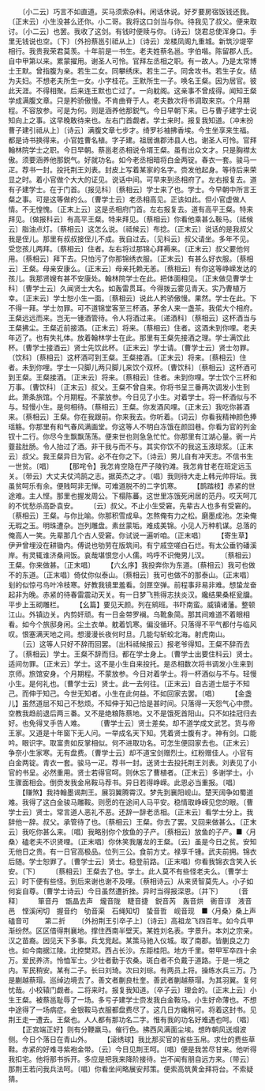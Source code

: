 <!-- { "loadSidebar": true } -->
　　〔小二云〕巧言不如直道。买马须索杂料。闲话休说。好歹要房宿饭钱还我。〔正末云〕小生没甚么还你。小二哥。我将这口剑当与你。待我见了叔父。便来取讨。〔小二云〕也罢。我收了这剑。有钱时便赎与你。〔诗云〕饶君总使浑身口。手里无钱说也空。〔下〕〔外扮蔡邕引祗从上〕〔诗云〕龙楼凤阁九重城。新筑沙堤宰相行。我贵我荣君莫羡。十年前是一书生。老夫姓蔡名邕。字伯喈。陈留郡人氏。自中甲第以来。累蒙擢用。谢圣人可怜。官拜左丞相之职。有一故人。乃是太常博士王默。曾指腹为亲。若生二女。同攀绣床。若生二子。同舍攻书。若生子女。结为夫妇。不想老夫所生一女。小字桂花。王默所生一子。唤名王粲。因为居官。彼此天涯。不得相聚。后来连王默也亡过了。一向躭阁。这亲事不曾成得。闻知王粲学成满腹文章。只是矜骄傲慢。不肯曲脊于人。老夫数次将书调取来京。个月期程。不容放参。可是为何。则是涵养他那鋭气。今日早朝下来。已与曹子建学士说知向上之事。这早晚敢待来也。左右门首觑者。学士来时。报复我知道。〔冲末扮曹子建引祗从上〕〔诗云〕满腹文章七步才。绮罗衫袖拂香埃。今生坐享来生福。都是诗书换得来。小官姓曹名植。字子建。祖居谯郡沛县人也。谢圣人可怜。官拜翰林院学士之职。今日早朝。蔡邕老丞相说令壻王粲。虽有出众文才。只是胸襟太傲。须要涵养他那鋭气。好就功名。如今老丞相暗将白金两锭。春衣一套。骏马一疋。荐书一封。投托荆王刘表。封皮上写着某家的名字。赍发他起身。等待后来荣显之时。着小官做个大大的证见。说话中间。可早来到丞相府了。左右报复去。道有子建学士。在于门首。〔报见科〕〔蔡相云〕学士来了也。学士。今早朝中所言王粲之事。可是这等做的么。〔曹学士云〕老丞相高见。正该如此。但小官虚做人情。不无惶愧。〔正末上云〕这是丞相府门首。左右报复去。道有高平王粲。特来拜见。〔做报科云〕有高平王粲。特来拜见。〔蔡相云〕你看他乘甚么鞍马。〔祗候云〕脂油点灯。〔蔡相云〕这怎么说。〔祗候云〕布捻。〔正末云〕说话的是我叔父我是侄儿。那里有叔叔接侄儿不成。我自过去。〔见科云〕叔父请坐。多年不见。受您孩儿两拜。〔蔡相云〕住者。左右将过那锦心拜褥来。〔正末云〕叔父要他何用。〔蔡相云〕拜下去。只怕污了你那锦绣衣服。〔正末云〕有甚么好衣服。〔蔡相云〕王粲。母亲安康么。〔正末云〕母亲托赖无恙。〔蔡相云〕有你这等峥嵘发达的孩儿。我那贤嫂有甚不安康处。翰林院学士在此。把体面相见。〔正末做见曹学士科〕〔曹学士云〕久闻贤士大名。如轰雷贯耳。今得拨云雾见青天。实乃曹植万幸。〔正末云〕学士恕小生一面。〔蔡相云〕说此人矜骄傲慢。果然。学士在此。下不得一拜。学士勿罪。可不道锦堂客至三杯酒。茅舍人来一盏茶。我偌大个相府。王粲远远而来。岂无一锺酒管待。令人将酒过来。〔递酒科〕〔蔡相云〕这杯酒当与王粲拂尘。王粲近前接酒。〔正末云〕将来。〔蔡相云〕住者。这酒未到你哩。老夫年迈了。也有失礼体。放着翰林学士在此。那里有王粲先接酒之理。学士满饮此杯。〔曹学士接酒云〕贤士先饮此杯。〔正末云〕学士请。〔曹学士云〕贤士勿罪。〔饮科〕〔蔡相云〕这杯酒可到王粲。王粲接酒。〔正末云〕将来。〔蔡相云〕住者。未到你哩。学士一只脚儿两只脚儿来饮个双杯。〔曹饮科〕〔蔡相云〕这杯酒可到王粲。王粲接酒。〔正末云〕将来。〔蔡相云〕住者。未到你哩。学士饮个三杯和万事。〔曹饮科〕〔正末云〕叔父。王粲不曾自来。你将书呈三番两次调发小生到此。萧条旅馆。个月期程。不蒙放参。今日见了小生。对着学士。将一杯酒似与不与。轻慢小生。是何相待。〔蔡相云〕王粲。你发酒风哩。〔正末云〕我吃你甚酒来。〔蔡相云〕王粲。你在我跟前。你来我去。你听着。〔词云〕你看我精神颜色捧瑶觞。你那里有和气春风满画堂。你这等人不明白冻饿在颜回巷。你看为官的列金钗十二行。你尽今生飘飘荡荡。便来世也则急急忙忙。你那里有江湖心量。衠一片虀盐肚肠。令人抬过了酒。非干我与而不与。其实你饮不的我这玉液琼浆。〔正末云〕叔父。我王粲异日为官。必不在你之下。〔诗云〕男儿自有冲天志。不信书生一世贫。〔唱〕
　　【那咤令】我怎肯空隐在严子陵钓滩。我怎肯甘老在班定远玉关。〔带云〕大丈夫仗鸿鹄之志。据英杰之才。〔唱〕我则待大走上韩元帅将坛。我虽贫呵乐有余。便贱呵非无惮。可难道脱不的二字饥寒。
　　【鹊踏枝】赤紧的世途难。主人悭。那里也握发周公。下榻陈蕃。这世里冻饿死闲居的范丹。哎天呵兀的不忧愁杀高卧袁安。
　　〔云〕叔父。不止小生受窘。先辈古人也多有受窘的。〔蔡相云〕王粲。与你比喻。你那积雪成阜。怎熬俺有力之松。磨墨成池。怎染俺无瑕之玉。明珠遭杂。岂列雕盘。素丝蒙垢。难成美锦。小见人万种机谋。总落的俺高人一笑。先辈那几个古人受窘。你试说一遍听咱。〔正末唱〕
　　【寄生草】伊尹曾埋没在耕锄内。傅说也劬劳在版筑间。有宁戚空嗟白石烂。有太公垂钓磻溪岸。有灵辄谁济桑间饭。哀哉堪恨您小人儒。呜呼不识俺男儿汉。
　　〔蔡相云〕王粲。你来做甚。〔正末唱〕
　　【六幺序】我投奔你为东道。〔蔡相云〕我可也做不的东道。〔正末唱〕倚仗你似泰山。〔蔡相云〕我可也做不的那泰山。〔正末唱〕刬的似惊弓鸟叶冷枝寒。好教我镜里羞看。剑匣空弹。前程事非易非难。想蛰龙奋起非为晚。赤紧的待春雷震动天关。有一日梦飞熊得志扶炎汉。纔结果桑枢瓮牖。平步上玉砌雕栏。
　　【幺篇】要见天颜。列在鹓班。书吓南蛮。威镇诸藩。整顿江山。外镇边关。内剪奸顽。有一日金带罗襕。乌靴象简。那其间难道不着眼相看。如今个旅邸身闲。尘土衣单。躭着饥寒。偏没循环。只落得不平气都付与临风叹。恨塞满天地之间。想漫漫长夜何时旦。几能勾斩蛟北海。射虎南山。
　　〔云〕这等人只好不辞而回罢。〔出科祗候报云〕报老爷得知。王粲不辞而去了。〔蔡相云〕学士。王粲不辞而归。都在学士身上。〔曹学士出要住科云〕贤士。适间勿罪。〔正末云〕学士。这不是小生自来投托。是丞相数次将书调发小生来到京师。旅馆安身。个月期程。不蒙放参。今日对着学士。将一杯酒似与不与。轻慢小生。是何礼也。〔曹学士云〕贤士。此一去何往。〔正末云〕自古道士屈于不知己。而伸于知己。今世无知者。小生在此何益。不如回家去罢。〔唱〕
　　【金盏儿】虽然道屈不知己不愁烦。不知伸于知己恰是甚时间。只落得一天怨气心中攒。空教我趋前退后两三番。又不是绝粮陈蔡地。又不是饿死首阳山。只不如挂冠归去好。也免得叉手告人难。
　　〔曹学士云〕贤士差矣。却不道学成文武艺。货与帝王家。又道是十年窗下无人问。一举成名天下知。凭着贤士腹有才。神有剑。口能吟。眼识字。取富贵如反掌相似。何不进取功名。可怎生便回家去也。〔正末云〕争奈小生家寒。无有盘费。〔曹学士云〕却不道宝剑赠烈士。红粉赠佳人。小官有白金两锭。青衣一套。骏马一疋。荐书一封。送贤士去投托荆王刘表。刘表见了小官的书呈。必然重用。贤士若得官呵。则休忘了曹植者。〔正末云〕多谢学士。小生骤面相会。倒赍发我金帛鞍马荐书。异日若得峥嵘。此恩必当重报。〔唱〕
　　【赚煞】我持翰墨谒荆王。展羽翼腾霄汉。梦先到襄阳岘山。楚天阔争如蜀道难。我得了这白金骏马雕鞍。则愿的在途间人马平安。稳情取峥嵘见您的眼。〔曹学士云〕贤士。常言道人恶礼不恶。还辞一辞老丞相。〔正末云〕看学士分上。我辞他一辞。叔父。承管待了也。〔蔡相云〕王粲。你去了罢。又回来做甚么。〔正末云〕我吃你甚么来。〔唱〕我略别你个放鱼的子产。〔蔡相云〕放鱼的子产。■〈月桑〉磕老夫不识贤哩。〔正末唱〕你休笑我屠龙的王粲。〔云〕虽是今日之贫。安知无他日之贵。有一日官高极品。位列三公。食前方丈。禄享千锺。武夫前拥。锦衣后随。学士恕罪了。〔曹学士云〕贤士。稳登前路。〔正末唱〕你看我锦衣含笑入长安。〔下〕
　　〔蔡相云〕王粲去了也。学士。此人莫不有些怪老夫么。〔曹学士云〕时下便有些怪。到后来谢也谢不及哩。〔蔡相诗云〕从来贤智莫先人。小子如何妄自尊。〔曹学士诗云〕今日虽然遭折挫。异时当得报深恩。〔并下〕
　　〔音释〕
　　箪音丹　甑晶去声　爖音陇　睫音捷　鋭音芮　轰音烘　衠音谆　液音邑　悭溪闲切　握音约　劬音渠　石绳知切　蛰音哲　岘音现　■〈月桑〉桑上声　磕音可
　　第二折
　　〔外扮荆王引卒子上〕〔诗云〕高祖龙飞四百年。如今兵甲渐纷然。区区借得荆襄地。撑住西南半壁天。某姓刘名表。字景升。本刘之宗亲。汉之苗裔。因见天下多事。兵戈竞起。某策马驰入仪城。取了南郡。皆蒯良之力也。如今南据江陵。北控樊邓。西占长沙。东距桂阳。地方千里。带甲军卒四十余万。爱民养济。怜恤军士。少壮者勤于农桑。斑白者不负戴于道路。于是一境之内。军民稍安。某有二子。长曰刘琦。次曰刘琮。有两员上将。操练水兵三万。乃是蒯越蔡瑁。巡绰边境去了。善文者蒯良杜奎。善武者蒯越蔡瑁。为其羽翼。复何忧哉。小校辕门觑者。二将来时。报复我知道。〔卒子云〕理会的。〔正末上云〕小生王粲。被蔡邕耻辱了一场。多亏子建学士赍发我白金鞍马。小生好命薄也。不想中途得了一场病症。金银鞍马衣服都盘费尽了。这几日方纔稍可。将着这封书。见荆王走一遭去。王粲也。人人都有那功名二字。惟有我的功名好难遇也呵。〔唱〕
　　【正宫端正好】则有分鞭羸马。催行色。拂西风满面尘埃。想昨朝风送烟波侧。今日个落日在青山外。
　　【滚绣球】我比那买官的省些玉帛。求仕的费些草鞋。赤紧的好难寻紫袍金带。〔云〕今日见荆王呵。〔唱〕便是我苦尽甘来。他听得我扣宅。他将那书拆开。多应是把我来降阶接待。岂不闻有朋自远方来。〔带云〕那荆王若问我兵法呵。〔唱〕你看坐间略展安邦策。便索高筑黄金拜将台。不索疑猜。
